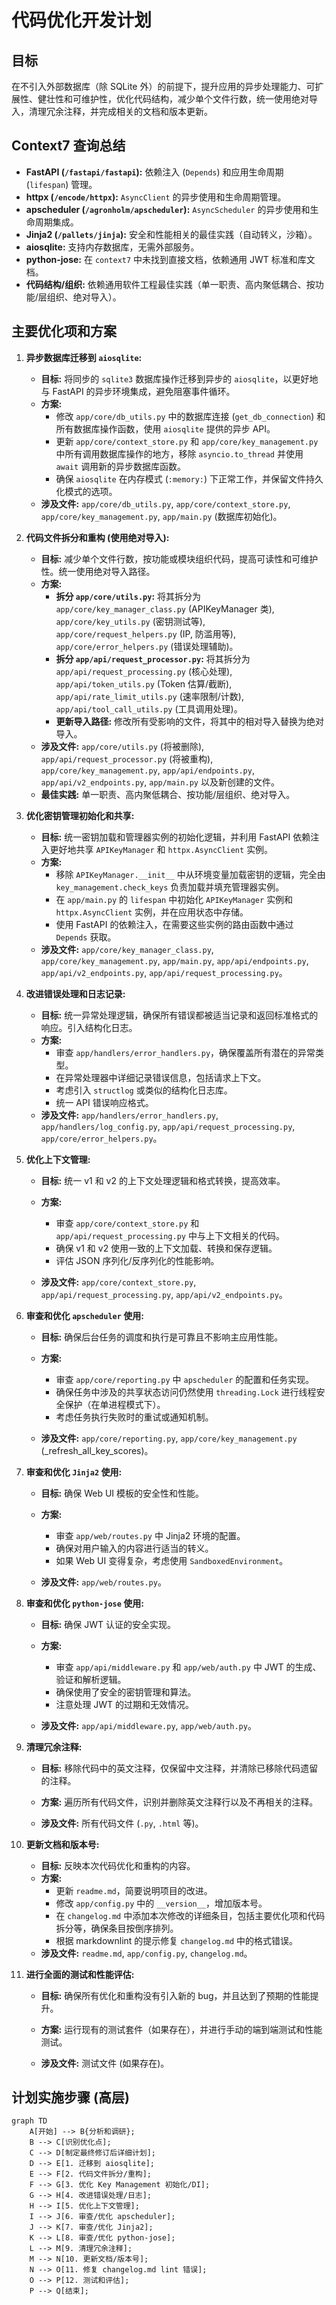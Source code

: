 # 代码优化开发计划

## 目标

在不引入外部数据库（除 SQLite 外）的前提下，提升应用的异步处理能力、可扩展性、健壮性和可维护性，优化代码结构，减少单个文件行数，统一使用绝对导入，清理冗余注释，并完成相关的文档和版本更新。

## Context7 查询总结

* **FastAPI (`/fastapi/fastapi`):** 依赖注入 (`Depends`) 和应用生命周期 (`lifespan`) 管理。
* **httpx (`/encode/httpx`):** `AsyncClient` 的异步使用和生命周期管理。
* **apscheduler (`/agronholm/apscheduler`):** `AsyncScheduler` 的异步使用和生命周期集成。
* **Jinja2 (`/pallets/jinja`):** 安全和性能相关的最佳实践（自动转义，沙箱）。
* **aiosqlite:** 支持内存数据库，无需外部服务。
* **python-jose:** 在 `context7` 中未找到直接文档，依赖通用 JWT 标准和库文档。
* **代码结构/组织:** 依赖通用软件工程最佳实践（单一职责、高内聚低耦合、按功能/层组织、绝对导入）。

## 主要优化项和方案

1. **异步数据库迁移到 `aiosqlite`:**
    * **目标:** 将同步的 `sqlite3` 数据库操作迁移到异步的 `aiosqlite`，以更好地与 FastAPI 的异步环境集成，避免阻塞事件循环。
    * **方案:**
        * 修改 `app/core/db_utils.py` 中的数据库连接 (`get_db_connection`) 和所有数据库操作函数，使用 `aiosqlite` 提供的异步 API。
        * 更新 `app/core/context_store.py` 和 `app/core/key_management.py` 中所有调用数据库操作的地方，移除 `asyncio.to_thread` 并使用 `await` 调用新的异步数据库函数。
        * 确保 `aiosqlite` 在内存模式 (`:memory:`) 下正常工作，并保留文件持久化模式的选项。
    * **涉及文件:** `app/core/db_utils.py`, `app/core/context_store.py`, `app/core/key_management.py`, `app/main.py` (数据库初始化)。

2. **代码文件拆分和重构 (使用绝对导入):**
    * **目标:** 减少单个文件行数，按功能或模块组织代码，提高可读性和可维护性。统一使用绝对导入路径。
    * **方案:**
        * **拆分 `app/core/utils.py`:** 将其拆分为 `app/core/key_manager_class.py` (APIKeyManager 类), `app/core/key_utils.py` (密钥测试等), `app/core/request_helpers.py` (IP, 防滥用等), `app/core/error_helpers.py` (错误处理辅助)。
        * **拆分 `app/api/request_processor.py`:** 将其拆分为 `app/api/request_processing.py` (核心处理), `app/api/token_utils.py` (Token 估算/截断), `app/api/rate_limit_utils.py` (速率限制/计数), `app/api/tool_call_utils.py` (工具调用处理)。
        * **更新导入路径:** 修改所有受影响的文件，将其中的相对导入替换为绝对导入。
    * **涉及文件:** `app/core/utils.py` (将被删除), `app/api/request_processor.py` (将被重构), `app/core/key_management.py`, `app/api/endpoints.py`, `app/api/v2_endpoints.py`, `app/main.py` 以及新创建的文件。
    * **最佳实践:** 单一职责、高内聚低耦合、按功能/层组织、绝对导入。

3. **优化密钥管理初始化和共享:**
    * **目标:** 统一密钥加载和管理器实例的初始化逻辑，并利用 FastAPI 依赖注入更好地共享 `APIKeyManager` 和 `httpx.AsyncClient` 实例。
    * **方案:**
        * 移除 `APIKeyManager.__init__` 中从环境变量加载密钥的逻辑，完全由 `key_management.check_keys` 负责加载并填充管理器实例。
        * 在 `app/main.py` 的 `lifespan` 中初始化 `APIKeyManager` 实例和 `httpx.AsyncClient` 实例，并在应用状态中存储。
        * 使用 FastAPI 的依赖注入，在需要这些实例的路由函数中通过 `Depends` 获取。
    * **涉及文件:** `app/core/key_manager_class.py`, `app/core/key_management.py`, `app/main.py`, `app/api/endpoints.py`, `app/api/v2_endpoints.py`, `app/api/request_processing.py`。

4. **改进错误处理和日志记录:**
    * **目标:** 统一异常处理逻辑，确保所有错误都被适当记录和返回标准格式的响应。引入结构化日志。
    * **方案:**
        * 审查 `app/handlers/error_handlers.py`，确保覆盖所有潜在的异常类型。
        * 在异常处理器中详细记录错误信息，包括请求上下文。
        * 考虑引入 `structlog` 或类似的结构化日志库。
        * 统一 API 错误响应格式。
    * **涉及文件:** `app/handlers/error_handlers.py`, `app/handlers/log_config.py`, `app/api/request_processing.py`, `app/core/error_helpers.py`。

5. **优化上下文管理:**

    * **目标:** 统一 v1 和 v2 的上下文处理逻辑和格式转换，提高效率。

    * **方案:**
        * 审查 `app/core/context_store.py` 和 `app/api/request_processing.py` 中与上下文相关的代码。
        * 确保 v1 和 v2 使用一致的上下文加载、转换和保存逻辑。
        * 评估 JSON 序列化/反序列化的性能影响。
    * **涉及文件:** `app/core/context_store.py`, `app/api/request_processing.py`, `app/api/v2_endpoints.py`。

6. **审查和优化 `apscheduler` 使用:**

    * **目标:** 确保后台任务的调度和执行是可靠且不影响主应用性能。

    * **方案:**
        * 审查 `app/core/reporting.py` 中 `apscheduler` 的配置和任务实现。
        * 确保任务中涉及的共享状态访问仍然使用 `threading.Lock` 进行线程安全保护（在单进程模式下）。
        * 考虑任务执行失败时的重试或通知机制。
    * **涉及文件:** `app/core/reporting.py`, `app/core/key_management.py` (_refresh_all_key_scores)。

7. **审查和优化 `Jinja2` 使用:**

    * **目标:** 确保 Web UI 模板的安全性和性能。

    * **方案:**
        * 审查 `app/web/routes.py` 中 Jinja2 环境的配置。
        * 确保对用户输入的内容进行适当的转义。
        * 如果 Web UI 变得复杂，考虑使用 `SandboxedEnvironment`。
    * **涉及文件:** `app/web/routes.py`。

8. **审查和优化 `python-jose` 使用:**

    * **目标:** 确保 JWT 认证的安全实现。

    * **方案:**
        * 审查 `app/api/middleware.py` 和 `app/web/auth.py` 中 JWT 的生成、验证和解析逻辑。
        * 确保使用了安全的密钥管理和算法。
        * 注意处理 JWT 的过期和无效情况。
    * **涉及文件:** `app/api/middleware.py`, `app/web/auth.py`。

9. **清理冗余注释:**

    * **目标:** 移除代码中的英文注释，仅保留中文注释，并清除已移除代码遗留的注释。

    * **方案:** 遍历所有代码文件，识别并删除英文注释行以及不再相关的注释。
    * **涉及文件:** 所有代码文件 (`.py`, `.html` 等)。

10. **更新文档和版本号:**
    * **目标:** 反映本次代码优化和重构的内容。
    * **方案:**
        * 更新 `readme.md`，简要说明项目的改进。
        * 修改 `app/config.py` 中的 `__version__`，增加版本号。
        * 在 `changelog.md` 中添加本次修改的详细条目，包括主要优化项和代码拆分等，确保条目按倒序排列。
        * 根据 markdownlint 的提示修复 `changelog.md` 中的格式错误。
    * **涉及文件:** `readme.md`, `app/config.py`, `changelog.md`。

11. **进行全面的测试和性能评估:**

    * **目标:** 确保所有优化和重构没有引入新的 bug，并且达到了预期的性能提升。

    * **方案:** 运行现有的测试套件（如果存在），并进行手动的端到端测试和性能测试。
    * **涉及文件:** 测试文件 (如果存在)。

## 计划实施步骤 (高层)

```mermaid
graph TD
    A[开始] --> B{分析和调研};
    B --> C[识别优化点];
    C --> D[制定最终修订后详细计划];
    D --> E[1. 迁移到 aiosqlite];
    E --> F[2. 代码文件拆分/重构];
    F --> G[3. 优化 Key Management 初始化/DI];
    G --> H[4. 改进错误处理/日志];
    H --> I[5. 优化上下文管理];
    I --> J[6. 审查/优化 apscheduler];
    J --> K[7. 审查/优化 Jinja2];
    K --> L[8. 审查/优化 python-jose];
    L --> M[9. 清理冗余注释];
    M --> N[10. 更新文档/版本号];
    N --> O[11. 修复 changelog.md lint 错误];
    O --> P[12. 测试和评估];
    P --> Q[结束];

